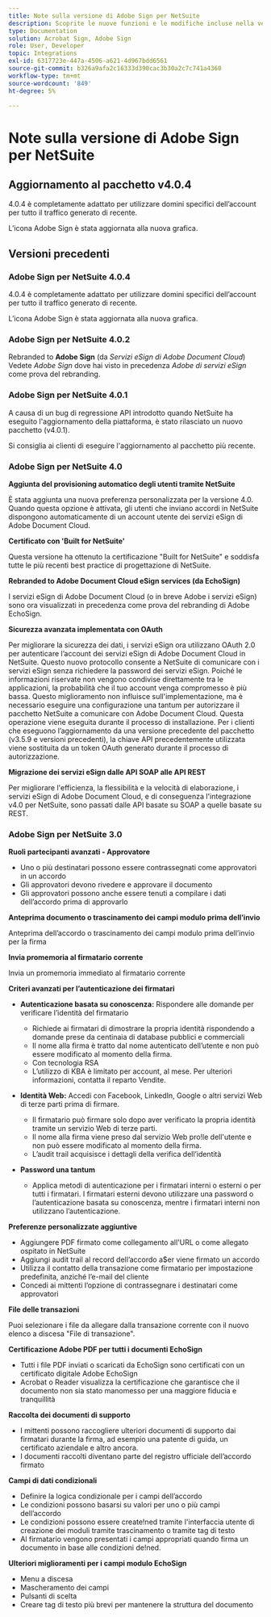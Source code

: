 ```yaml
---
title: Note sulla versione di Adobe Sign per NetSuite
description: Scoprite le nuove funzioni e le modifiche incluse nella versione corrente dell'integrazione di Adobe Sign per NetSuite.
type: Documentation
solution: Acrobat Sign, Adobe Sign
role: User, Developer
topic: Integrations
exl-id: 6317723e-447a-4506-a621-4d967bdd6561
source-git-commit: b326a9afa2c16333d390cac3b30a2c7c741a4360
workflow-type: tm+mt
source-wordcount: '849'
ht-degree: 5%

---
```


# Note sulla versione di Adobe Sign per NetSuite

## Aggiornamento al pacchetto v4.0.4

4.0.4 è completamente adattato per utilizzare domini specifici dell’account per tutto il traffico generato di recente.

L’icona Adobe Sign è stata aggiornata alla nuova grafica.

## Versioni precedenti

### Adobe Sign per NetSuite 4.0.4

4.0.4 è completamente adattato per utilizzare domini specifici dell’account per tutto il traffico generato di recente.

L’icona Adobe Sign è stata aggiornata alla nuova grafica.

### Adobe Sign per NetSuite 4.0.2

Rebranded to **Adobe Sign** (da *Servizi eSign di Adobe Document Cloud*)\
Vedete *Adobe Sign* dove hai visto in precedenza *Adobe di servizi eSign* come prova del rebranding.

### Adobe Sign per NetSuite 4.0.1

A causa di un bug di regressione API introdotto quando NetSuite ha eseguito l&#39;aggiornamento della piattaforma, è stato rilasciato un nuovo pacchetto (v4.0.1).

Si consiglia ai clienti di eseguire l&#39;aggiornamento al pacchetto più recente.

### Adobe Sign per NetSuite 4.0

**Aggiunta del provisioning automatico degli utenti tramite NetSuite**

È stata aggiunta una nuova preferenza personalizzata per la versione 4.0. Quando questa opzione è attivata, gli utenti che inviano accordi in NetSuite dispongono automaticamente di un account utente dei servizi eSign di Adobe Document Cloud.

**Certificato con &#39;Built for NetSuite&#39;**

Questa versione ha ottenuto la certificazione &quot;Built for NetSuite&quot; e soddisfa tutte le più recenti best practice di progettazione di NetSuite.

**Rebranded to Adobe Document Cloud eSign services (da EchoSign)**

I servizi eSign di Adobe Document Cloud (o in breve Adobe i servizi eSign) sono ora visualizzati in precedenza come prova del rebranding di Adobe EchoSign.

**Sicurezza avanzata implementata con OAuth**

Per migliorare la sicurezza dei dati, i servizi eSign ora utilizzano OAuth 2.0 per autenticare l’account dei servizi eSign di Adobe Document Cloud in NetSuite. Questo nuovo protocollo consente a NetSuite di comunicare con i servizi eSign senza richiedere la password dei servizi eSign. Poiché le informazioni riservate non vengono condivise direttamente tra le applicazioni, la probabilità che il tuo account venga compromesso è più bassa. Questo miglioramento non influisce sull&#39;implementazione, ma è necessario eseguire una configurazione una tantum per autorizzare il pacchetto NetSuite a comunicare con Adobe Document Cloud. Questa operazione viene eseguita durante il processo di installazione. Per i clienti che eseguono l’aggiornamento da una versione precedente del pacchetto (v3.5.9 e versioni precedenti), la chiave API precedentemente utilizzata viene sostituita da un token OAuth generato durante il processo di autorizzazione.

**Migrazione dei servizi eSign dalle API SOAP alle API REST**

Per migliorare l&#39;efficienza, la flessibilità e la velocità di elaborazione, i servizi eSign di Adobe Document Cloud, e di conseguenza l&#39;integrazione v4.0 per NetSuite, sono passati dalle API basate su SOAP a quelle basate su REST.

### Adobe Sign per NetSuite 3.0

**Ruoli partecipanti avanzati - Approvatore**

* Uno o più destinatari possono essere contrassegnati come approvatori in un accordo
* Gli approvatori devono rivedere e approvare il documento
* Gli approvatori possono anche essere tenuti a compilare i dati dell’accordo prima di approvarlo

**Anteprima documento o trascinamento dei campi modulo prima dell’invio**

Anteprima dell’accordo o trascinamento dei campi modulo prima dell’invio per la firma

**Invia promemoria al firmatario corrente**

Invia un promemoria immediato al firmatario corrente

**Criteri avanzati per l’autenticazione dei firmatari**

* **Autenticazione basata su conoscenza:** Rispondere alle domande per verificare l’identità del firmatario
   * Richiede ai firmatari di dimostrare la propria identità rispondendo a domande prese da centinaia di database pubblici e commerciali
   * Il nome alla firma è tratto dal nome autenticato dell’utente e non può essere modificato al momento della firma.
   * Con tecnologia RSA
   * L’utilizzo di KBA è limitato per account, al mese. Per ulteriori informazioni, contatta il reparto Vendite.

* **Identità Web:** Accedi con Facebook, LinkedIn, Google o altri servizi Web di terze parti prima di firmare.

   * Il firmatario può firmare solo dopo aver verificato la propria identità tramite un servizio Web di terze parti.
   * Il nome alla firma viene preso dal servizio Web pro!le dell&#39;utente e non può essere modificato al momento della firma.
   * L’audit trail acquisisce i dettagli della verifica dell’identità

* **Password una tantum**
   * Applica metodi di autenticazione per i firmatari interni o esterni o per tutti i firmatari. I firmatari esterni devono utilizzare una password o l’autenticazione basata su conoscenza, mentre i firmatari interni non utilizzano l’autenticazione.

**Preferenze personalizzate aggiuntive**

* Aggiungere PDF firmato come collegamento all&#39;URL o come allegato ospitato in NetSuite
* Aggiungi audit trail al record dell’accordo a$er viene firmato un accordo
* Utilizza il contatto della transazione come firmatario per impostazione predefinita, anziché l’e-mail del cliente
* Concedi ai mittenti l’opzione di contrassegnare i destinatari come approvatori

**File delle transazioni**

Puoi selezionare i file da allegare dalla transazione corrente con il nuovo elenco a discesa &quot;File di transazione&quot;.

**Certificazione Adobe PDF per tutti i documenti EchoSign**

* Tutti i file PDF inviati o scaricati da EchoSign sono certificati con un certificato digitale Adobe EchoSign
* Acrobat o Reader visualizza la certificazione che garantisce che il documento non sia stato manomesso per una maggiore fiducia e tranquillità

**Raccolta dei documenti di supporto**

* I mittenti possono raccogliere ulteriori documenti di supporto dai firmatari durante la firma, ad esempio una patente di guida, un certificato aziendale e altro ancora.
* I documenti raccolti diventano parte del registro ufficiale dell’accordo firmato

**Campi di dati condizionali**

* Definire la logica condizionale per i campi dell’accordo
* Le condizioni possono basarsi su valori per uno o più campi dell’accordo
* Le condizioni possono essere create!ned tramite l&#39;interfaccia utente di creazione dei moduli tramite trascinamento o tramite tag di testo
* Al firmatario vengono presentati i campi appropriati quando firma un documento in base alle condizioni de!ned.

**Ulteriori miglioramenti per i campi modulo EchoSign**

* Menu a discesa
* Mascheramento dei campi
* Pulsanti di scelta
* Creare tag di testo più brevi per mantenere la struttura del documento
